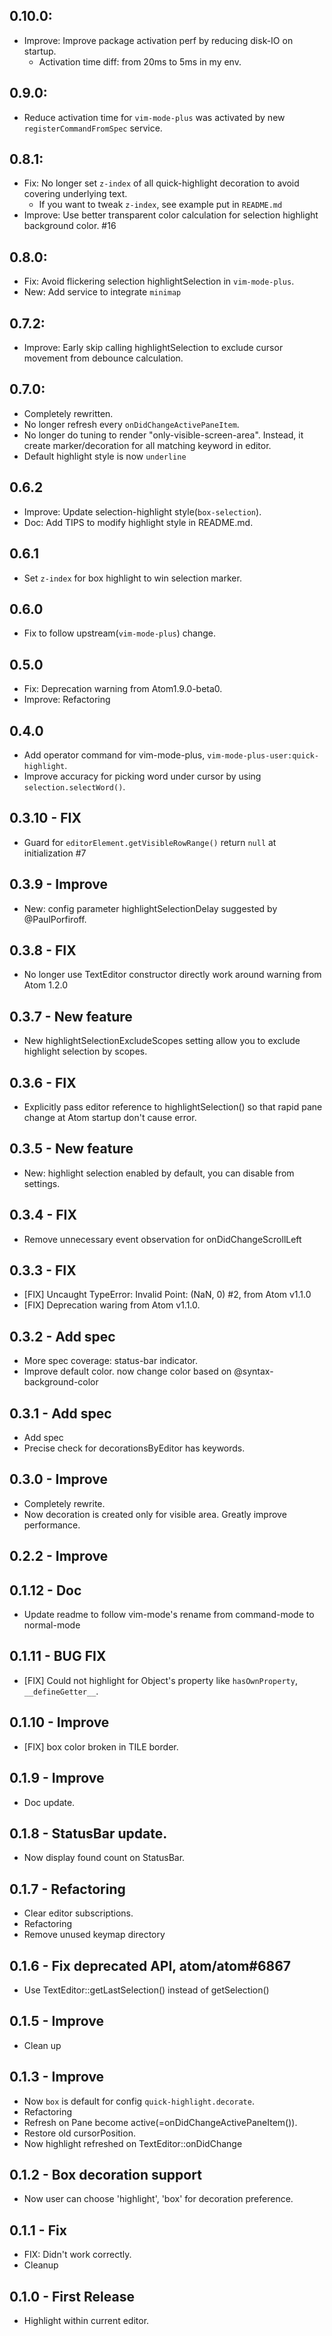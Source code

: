 ## 0.10.0:
- Improve: Improve package activation perf by reducing disk-IO on startup.
  - Activation time diff: from 20ms to 5ms in my env.

## 0.9.0:
- Reduce activation time for `vim-mode-plus` was activated by new `registerCommandFromSpec` service.

## 0.8.1:
- Fix: No longer set `z-index` of all quick-highlight decoration to avoid covering underlying text.
  - If you want to tweak `z-index`, see example put in `README.md`
- Improve: Use better transparent color calculation for selection highlight background color. #16

## 0.8.0:
- Fix: Avoid flickering selection highlightSelection in `vim-mode-plus`.
- New: Add service to integrate `minimap`

## 0.7.2:
- Improve: Early skip calling highlightSelection to exclude cursor movement from debounce calculation.

## 0.7.0:
- Completely rewritten.
- No longer refresh every `onDidChangeActivePaneItem`.
- No longer do tuning to render "only-visible-screen-area". Instead, it create marker/decoration for all matching keyword in editor.
- Default highlight style is now `underline`

## 0.6.2
- Improve: Update selection-highlight style(`box-selection`).
- Doc: Add TIPS to modify highlight style in README.md.

## 0.6.1
- Set `z-index` for box highlight to win selection marker.

## 0.6.0
- Fix to follow upstream(`vim-mode-plus`) change.

## 0.5.0
- Fix: Deprecation warning from Atom1.9.0-beta0.
- Improve: Refactoring

## 0.4.0
- Add operator command for vim-mode-plus, `vim-mode-plus-user:quick-highlight`.
- Improve accuracy for picking word under cursor by using `selection.selectWord()`.

## 0.3.10 - FIX
- Guard for `editorElement.getVisibleRowRange()` return `null` at initialization #7

## 0.3.9 - Improve
- New: config parameter highlightSelectionDelay suggested by @PaulPorfiroff.

## 0.3.8 - FIX
- No longer use TextEditor constructor directly work around warning from Atom 1.2.0

## 0.3.7 - New feature
- New highlightSelectionExcludeScopes setting allow you to exclude highlight selection by scopes.

## 0.3.6 - FIX
- Explicitly pass editor reference to highlightSelection() so that rapid pane change at Atom startup don't cause error.

## 0.3.5 - New feature
- New: highlight selection enabled by default, you can disable from settings.

## 0.3.4 - FIX
- Remove unnecessary event observation for onDidChangeScrollLeft

## 0.3.3 - FIX
- [FIX] Uncaught TypeError: Invalid Point: (NaN, 0) #2, from Atom v1.1.0
- [FIX] Deprecation waring from Atom v1.1.0.

## 0.3.2 - Add spec
- More spec coverage: status-bar indicator.
- Improve default color. now change color based on @syntax-background-color

## 0.3.1 - Add spec
- Add spec
- Precise check for decorationsByEditor has keywords.

## 0.3.0 - Improve
- Completely rewrite.
- Now decoration is created only for visible area. Greatly improve performance.

## 0.2.2 - Improve

## 0.1.12 - Doc
- Update readme to follow vim-mode's rename from command-mode to normal-mode

## 0.1.11 - BUG FIX
* [FIX] Could not highlight for Object's property like `hasOwnProperty`, `__defineGetter__`.

## 0.1.10 - Improve
* [FIX] box color broken in TILE border.

## 0.1.9 - Improve
* Doc update.

## 0.1.8 - StatusBar update.
* Now display found count on StatusBar.

## 0.1.7 - Refactoring
* Clear editor subscriptions.
* Refactoring
* Remove unused keymap directory

## 0.1.6 - Fix deprecated API, atom/atom#6867
* Use TextEditor::getLastSelection() instead of getSelection()

## 0.1.5 - Improve
* Clean up

## 0.1.3 - Improve
* Now `box` is default for config `quick-highlight.decorate`.
* Refactoring
* Refresh on Pane become active(=onDidChangeActivePaneItem()).
* Restore old cursorPosition.
* Now highlight refreshed on TextEditor::onDidChange

## 0.1.2 - Box decoration support
* Now user can choose 'highlight', 'box' for decoration preference.

## 0.1.1 - Fix
* FIX: Didn't work correctly.
* Cleanup

## 0.1.0 - First Release
* Highlight within current editor.
